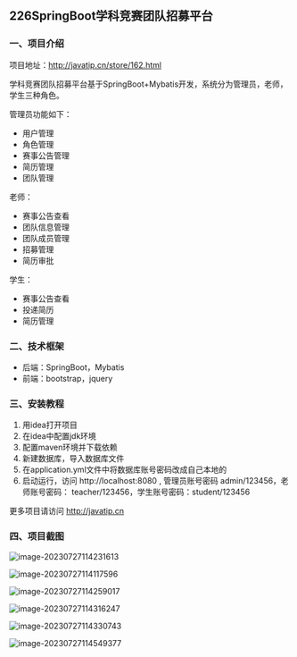## 226SpringBoot学科竞赛团队招募平台

### 一、项目介绍

项目地址：http://javatip.cn/store/162.html

学科竞赛团队招募平台基于SpringBoot+Mybatis开发，系统分为管理员，老师，学生三种角色。

管理员功能如下：

- 用户管理
- 角色管理
- 赛事公告管理
- 简历管理
- 团队管理

老师：

- 赛事公告查看
- 团队信息管理
- 团队成员管理
- 招募管理
- 简历审批

学生：

- 赛事公告查看
- 投递简历
- 简历管理

### 二、技术框架

- 后端：SpringBoot，Mybatis
- 前端：bootstrap，jquery

### 三、安装教程

1. 用idea打开项目
2. 在idea中配置jdk环境
3. 配置maven环境并下载依赖
4. 新建数据库，导入数据库文件
5. 在application.yml文件中将数据库账号密码改成自己本地的
6. 启动运行，访问 http://localhost:8080  , 管理员账号密码 admin/123456，老师账号密码： teacher/123456，学生账号密码：student/123456

更多项目请访问 http://javatip.cn

### 四、项目截图

![image-20230727114231613](http://image.javatip.cn/bysj/20230727114231.png)

![image-20230727114117596](http://image.javatip.cn/bysj/20230727114117.png)

![image-20230727114259017](http://image.javatip.cn/bysj/20230727114259.png)

![image-20230727114316247](http://image.javatip.cn/bysj/20230727114316.png)

![image-20230727114330743](http://image.javatip.cn/bysj/20230727114330.png)

![image-20230727114549377](http://image.javatip.cn/bysj/20230727114549.png)
